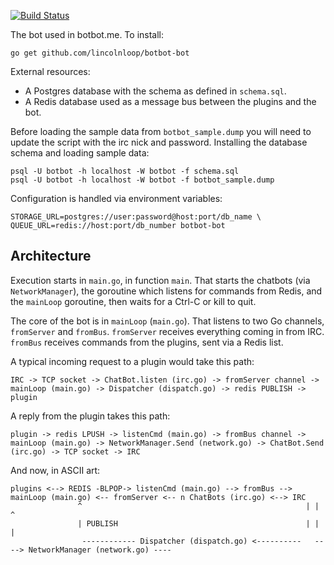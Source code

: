 [![Build Status](https://travis-ci.org/lincolnloop/botbot-bot.png)](https://travis-ci.org/lincolnloop/botbot-bot)

The bot used in botbot.me. To install:

    go get github.com/lincolnloop/botbot-bot

External resources:

* A Postgres database with the schema as defined in `schema.sql`.
* A Redis database used as a message bus between the plugins and the bot.

Before loading the sample data from `botbot_sample.dump` you will need to update the script with the irc nick and password.
Installing the database schema and loading sample data:

    psql -U botbot -h localhost -W botbot -f schema.sql 
    psql -U botbot -h localhost -W botbot -f botbot_sample.dump 

Configuration is handled via environment variables:

    STORAGE_URL=postgres://user:password@host:port/db_name \
    QUEUE_URL=redis://host:port/db_number botbot-bot

## Architecture

Execution starts in `main.go`, in function `main`. That starts the chatbots (via `NetworkManager`), the goroutine which listens for commands from Redis, and the `mainLoop` goroutine, then waits for a Ctrl-C or kill to quit.

The core of the bot is in `mainLoop` (`main.go`). That listens to two Go channels, `fromServer` and `fromBus`. `fromServer` receives everything coming in from IRC. `fromBus` receives commands from the plugins, sent via a Redis list.

A typical incoming request to a plugin would take this path:

```
IRC -> TCP socket -> ChatBot.listen (irc.go) -> fromServer channel -> mainLoop (main.go) -> Dispatcher (dispatch.go) -> redis PUBLISH -> plugin
```

A reply from the plugin takes this path:

```
plugin -> redis LPUSH -> listenCmd (main.go) -> fromBus channel -> mainLoop (main.go) -> NetworkManager.Send (network.go) -> ChatBot.Send (irc.go) -> TCP socket -> IRC
```

And now, in ASCII art:

```
plugins <--> REDIS -BLPOP-> listenCmd (main.go) --> fromBus --> mainLoop (main.go) <-- fromServer <-- n ChatBots (irc.go) <--> IRC
               ^                                                  | |                                      ^
               | PUBLISH                                          | |                                      |
                ------------ Dispatcher (dispatch.go) <----------   ----> NetworkManager (network.go) ----
```
